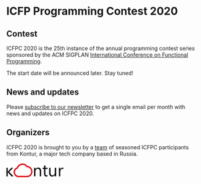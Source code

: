 # ICFP Programming Contest 2020

## Contest

ICFPC 2020 is the 25th instance of the annual programming contest series sponsored by the ACM SIGPLAN [International Conference on Functional Programming](https://conf.researchr.org/home/icfp-2020/).

The start date will be announced later. Stay tuned!

## News and updates

Please [subscribe to our newsletter](https://mailchi.mp/ab2e36a3ea69/icfpcontest2020) to get a single email per month with news and updates on ICFPC 2020.

## Organizers

ICFPC 2020 is brought to you by a [team](https://github.com/orgs/icfpcontest2020/people) of seasoned ICFPC participants from Kontur, a major tech company based in Russia.

[![Kontur](./logo-kontur-eng.png)](https://tech.kontur.ru/contests/icfpc)